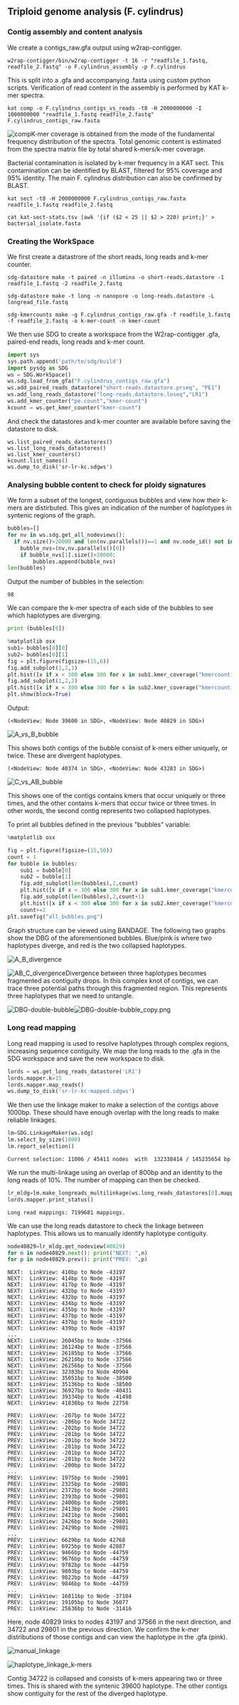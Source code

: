 ## Triploid genome analysis (F. cylindrus)

### Contig assembly and content analysis

We create a contigs_raw.gfa output using w2rap-contigger.

```shell
w2rap-contigger/bin/w2rap-contigger -t 16 -r "readfile_1.fastq, readfile_2.fastq" -o F.cylindrus_assembly -p F.cylindrus
```

This is split into a .gfa and accompanying .fasta using custom python scripts. Verification of read content in the assembly is performed by KAT k-mer spectra.

```shell
kat comp -o F.cylindrus_contigs_vs_reads -t8 -H 2000000000 -I 1000000000 "readfile_1.fastq readfile_2.fastq" F.cylindrus_contigs_raw.fasta
```

![comp](./comp.png)K-mer coverage is obtained from the mode of the fundamental frequency distribution of the spectra. Total genomic content is estimated from the spectra matrix file by total shared k-mers/k-mer coverage. 

Bacterial contamination is isolated by k-mer frequency in a KAT sect. This contamination can be identified by BLAST, filtered for 95% coverage and 95% identity. The main F. cylindrus distribution can also be confirmed by BLAST. 

```shell
kat sect -t8 -H 2000000000 F.cylindrus_contigs_raw.fasta readfile_1.fastq readfile_2.fastq

cat kat-sect-stats.tsv |awk '{if ($2 < 25 || $2 > 220) print;}' > bacterial_isolate.fasta
```



### Creating the WorkSpace

We first create a datastrore of the short reads, long reads and k-mer counter. 

```shell
sdg-datastore make -t paired -n illumina -o short-reads.datastore -1 readfile_1.fastq -2 readfile_2.fastq

sdg-datastore make -t long -n nanopore -o long-reads.datastore -L longread_file.fastq

sdg-kmercounts make -g F.cylindrus_contigs_raw.gfa -f readfile_1.fastq -f readfile_2.fastq -o k-mer-count -n kmer-count
```

We then use SDG to create a workspace from the W2rap-contigger .gfa, paired-end reads, long reads and k-mer count. 

```python
import sys
sys.path.append('path/to/sdg/build')
import pysdg as SDG
ws = SDG.WorkSpace()
ws.sdg.load_from_gfa("F.cylindrus_contigs_raw.gfa")
ws.add_paired_reads_datastore("short-reads.datastore.prseq", "PE1")
ws.add_long_reads_datastore("long-reads.datastore.loseq","LR1")
ws.add_kmer_counter("pe.count","kmer-count")
kcount = ws.get_kmer_counter("kmer-count")
```

And check the datastores and k-mer counter are available before saving the datastore to disk.

```
ws.list_paired_reads_datastores()
ws.list_long_reads_datastores()
ws.list_kmer_counters()
kcount.list_names()
ws.dump_to_disk('sr-lr-kc.sdgws')
```



### Analysing bubble content to check for ploidy signatures

We form a subset of the longest, contiguous bubbles and view how their k-mers are distirbuted. This gives an indication of the number of haplotypes in syntenic regions of the graph. 

```python
bubbles=[]
for nv in ws.sdg.get_all_nodeviews():
  if nv.size()>20000 and len(nv.parallels())==1 and nv.node_id() not in [abs(n.node_id()) for n in nv.parallels()]:
    bubble_nvs=(nv,nv.parallels()[0])
    if bubble_nvs[1].size()>20000:
        bubbles.append(bubble_nvs)
len(bubbles)
```

Output the number of bubbles in the selection:

```output
98
```

We can compare the k-mer spectra of each side of the bubbles to see which haplotypes are diverging.

```python
print (bubbles[0])

%matplotlib osx
sub1= bubbles[0][0]
sub2= bubbles[0][1]
fig = plt.figure(figsize=(15,6))
fig.add_subplot(1,2,1)
plt.hist([x if x < 300 else 300 for x in sub1.kmer_coverage("kmercount1", "pe")], bins=50);
fig.add_subplot(1,2,2)
plt.hist([x if x < 300 else 300 for x in sub2.kmer_coverage("kmercount1", "pe")], bins=50);
plt.show(block=True)
```

Output:

```
(<NodeView: Node 39600 in SDG>, <NodeView: Node 40829 in SDG>)
```

![A_vs_B_bubble](./A_vs_B_bubble.png)

This shows both contigs of the bubble consist of k-mers either uniquely, or twice. These are divergent haplotypes.

```
(<NodeView: Node 40374 in SDG>, <NodeView: Node 43283 in SDG>)
```

![C_vs_AB_bubble](./C_vs_AB_bubble.png)

This shows one of the contigs contains kmers that occur uniquely or three times, and the other contains k-mers that occur twice or three times. In other words, the second contig represents two collapsed haplotypes. 

To print all bubbles defined in the previous "bubbles" variable:

```python
%matplotlib osx

fig = plt.figure(figsize=(15,50))
count = 1
for bubble in bubbles:
    sub1 = bubble[0]
    sub2 = bubble[1]
    fig.add_subplot(len(bubbles),2,count)
    plt.hist([x if x < 300 else 300 for x in sub1.kmer_coverage("kmercount1", "pe")], bins=50)
    fig.add_subplot(len(bubbles),2,count+1)
    plt.hist([x if x < 300 else 300 for x in sub2.kmer_coverage("kmercount1", "pe")], bins=50)
    count+=2
plt.savefig("all_bubbles.png")
```

Graph structure can be viewed using BANDAGE. The following two graphs show  the DBG of the aforementioned bubbles. Blue/pink is where two haplotypes diverge, and red is the two collapsed haplotypes. 

![A_B_divergence](./A_B_divergence.png)

![AB_C_divergence](./AB_C_divergence.png)Divergence between three haplotypes becomes fragmented as contiguity drops. In this complex knot of contigs, we can trace three potential paths through this fragmented region. This represents three haplotypes that we need to untangle. 

![DBG-double-bubble](./DBG-double-bubble.png)![DBG-double-bubble_copy.png](./DBG-double-bubble_copy.png)

### Long read mapping

Long read mapping is used to resolve haplotypes through complex regions, increasing sequence contiguity. We map the long reads to the .gfa in the SDG workspace and save the new workspace to disk.

```python
lords = ws.get_long_reads_datastore('LR1')
lords.mapper.k=15
lords.mapper.map_reads()
ws.dump_to_disk('sr-lr-kc-mapped.sdgws')
```

We then use the linkage maker to make a selection of the contigs above 1000bp. These should have enough overlap with the long reads to make reliable linkages. 

```Python
lm=SDG.LinkageMaker(ws.sdg)
lm.select_by_size(1000)
lm.report_selection()
```

```shell
Current selection: 11006 / 45411 nodes  with  132338414 / 145235654 bp
```

We run the multi-linkage using an overlap of 800bp and an identity to the long reads of 10%. The number of mapping can then be checked.

```python
lr_mldg=lm.make_longreads_multilinkage(ws.long_reads_datastores[0].mapper,800,10)
lords.mapper.print_status()
```

```shell
Long read mappings: 7199681 mappings.
```

We can use the long reads datastore to check the linkage between haplotypes. This allows us to manually identify haplotype contiguity.

```python
node40829=lr_mldg.get_nodeview(40829)
for n in node40829.next(): print("NEXT: ",n)
for p in node40829.prev(): print("PREV: ",p)
```

```shell
NEXT:  LinkView: 410bp to Node -43197
NEXT:  LinkView: 414bp to Node -43197
NEXT:  LinkView: 417bp to Node -43197
NEXT:  LinkView: 432bp to Node -43197
NEXT:  LinkView: 432bp to Node -43197
NEXT:  LinkView: 434bp to Node -43197
NEXT:  LinkView: 435bp to Node -43197
NEXT:  LinkView: 437bp to Node -43197
NEXT:  LinkView: 437bp to Node -43197
NEXT:  LinkView: 439bp to Node -43197
...
NEXT:  LinkView: 26045bp to Node -37566
NEXT:  LinkView: 26124bp to Node -37566
NEXT:  LinkView: 26185bp to Node -37566
NEXT:  LinkView: 26210bp to Node -37566
NEXT:  LinkView: 26256bp to Node -37566
NEXT:  LinkView: 32383bp to Node 40904
NEXT:  LinkView: 35051bp to Node -38500
NEXT:  LinkView: 35136bp to Node -38500
NEXT:  LinkView: 36927bp to Node -40431
NEXT:  LinkView: 39334bp to Node -41498
NEXT:  LinkView: 41838bp to Node 22758

PREV:  LinkView: -207bp to Node 34722
PREV:  LinkView: -206bp to Node 34722
PREV:  LinkView: -202bp to Node 34722
PREV:  LinkView: -201bp to Node 34722
PREV:  LinkView: -201bp to Node 34722
PREV:  LinkView: -201bp to Node 34722
PREV:  LinkView: -201bp to Node 34722
PREV:  LinkView: -201bp to Node 34722
PREV:  LinkView: -200bp to Node 34722
...
PREV:  LinkView: 1975bp to Node -29801
PREV:  LinkView: 2325bp to Node -29801
PREV:  LinkView: 2372bp to Node -29801
PREV:  LinkView: 2393bp to Node -29801
PREV:  LinkView: 2400bp to Node -29801
PREV:  LinkView: 2413bp to Node -29801
PREV:  LinkView: 2421bp to Node -29801
PREV:  LinkView: 2426bp to Node -29801
PREV:  LinkView: 2429bp to Node -29801
...
PREV:  LinkView: 6629bp to Node 42768
PREV:  LinkView: 6925bp to Node 42887
PREV:  LinkView: 9466bp to Node -44759
PREV:  LinkView: 9676bp to Node -44759
PREV:  LinkView: 9782bp to Node -44759
PREV:  LinkView: 9803bp to Node -44759
PREV:  LinkView: 9822bp to Node -44759
PREV:  LinkView: 9846bp to Node -44759
...
PREV:  LinkView: 16811bp to Node -37104
PREV:  LinkView: 19105bp to Node 36077
PREV:  LinkView: 25636bp to Node -31416
```

Here, node 40829 links to nodes 43197 and 37566 in the next direction, and 34722 and 29801 in the previous direction. We confirm the k-mer distributions of those contigs and can view the haplotype in the .gfa (pink). 

![manual_linkage](./manual_linkage.png)

![haplotype_linkage_k-mers](./haplotype_linkage_k-mers.png)

Contig 34722 is collapsed and consists of k-mers appearing two or three times. This is shared with the syntenic 39600 haplotype. The other contigs show contiguity for the rest of the diverged haplotype. 